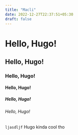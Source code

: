 ```yaml
---  
title: "Macli"  
date: 2022-12-27T22:37:51+05:30  
draft: false
---
```


# Hello, Hugo!
## Hello, Hugo!
### Hello, Hugo!
#### Hello, Hugo!
##### Hello, Hugo!
###### Hello, Hugo!


`ljasdljf`
Hugo kinda cool tho
